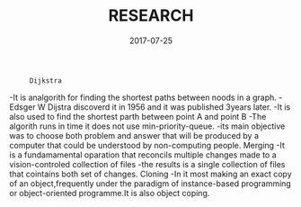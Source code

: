 ﻿---
layout: post
title:  "RESEARCH"
date:   2017-07-25
categories: 
---
         Dijkstra
-It is analgorith for finding the shortest paths between noods in a graph.
-Edsger W Dijstra discoverd it in 1956 and it was published 3years later.
-It is also used to find the shortest parth between point A and point B
-The algorith runs in time it does not use min-priority-queue.
-its main objective was to choose both problem and answer that will be produced by
 a computer that could be understood by non-computing people.
        Merging
-It is a fundamamental oparation that reconcils multiple changes made to a vision-controled collection of files
-the results is a single collection of files that cointains both set  of changes.
        Cloning
-In  it most making an exact copy of an object,frequently under the paradigm of instance-based programming
 or object-oriented programme.It is also object coping.
